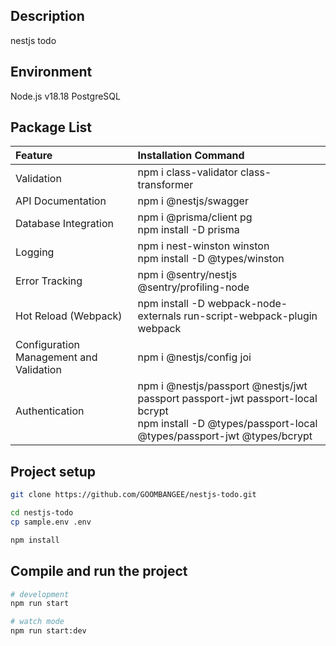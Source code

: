 ## Description

nestjs todo

## Environment

Node.js v18.18
PostgreSQL

## Package List

| Feature                                 | Installation Command                                                                                                                                       |
| :-------------------------------------- | :--------------------------------------------------------------------------------------------------------------------------------------------------------- |
| Validation                              | npm i class-validator class-transformer                                                                                                                    |
| API Documentation                       | npm i @nestjs/swagger                                                                                                                                      |
| Database Integration                    | npm i @prisma/client pg<br/> npm install -D prisma                                                                                                         |
| Logging                                 | npm i nest-winston winston <br/> npm install -D @types/winston                                                                                             |
| Error Tracking                          | npm i @sentry/nestjs @sentry/profiling-node                                                                                                                |
| Hot Reload (Webpack)                    | npm install -D webpack-node-externals run-script-webpack-plugin webpack                                                                                    |
| Configuration Management and Validation | npm i @nestjs/config joi                                                                                                                                   |
| Authentication                          | npm i @nestjs/passport @nestjs/jwt passport passport-jwt passport-local bcrypt<br/> npm install -D @types/passport-local @types/passport-jwt @types/bcrypt |

## Project setup

```bash
git clone https://github.com/GOOMBANGEE/nestjs-todo.git

cd nestjs-todo
cp sample.env .env

npm install
```

## Compile and run the project

```bash
# development
npm run start

# watch mode
npm run start:dev

```
